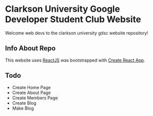 # Clarkson University Google Developer Student Club Website


Welcome web devs to the clarkson university gdsc website repository!


## Info About Repo

This website uses [ReactJS](https://reactjs.org) was bootstrapped with [Create React App](https://github.com/facebook/create-react-app).

## Todo

- Create Home Page
- Create About Page
- Create Members Page
- Create Blog
- Make Blog
